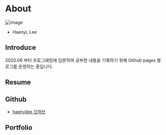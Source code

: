 # About

![image](https://user-images.githubusercontent.com/66978721/103251489-2f3ae400-49bc-11eb-8043-36f9c2718aa5.png) 
- Haenyi, Lee

## Introduce

2020.06 부터 프로그래밍에 입문하여 공부한 내용을 기록하기 위해 Github pages 블로그를 운영하는 중입니다. 

## Resume

## Github
- [haenyilee 깃허브](https://github.com/haenyilee)

## Portfolio
